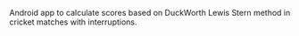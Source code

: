 Android app to calculate scores based on DuckWorth Lewis Stern method in cricket matches with interruptions.
